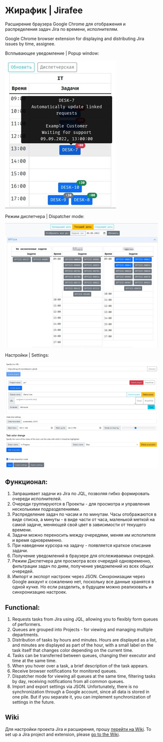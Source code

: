 # Жирафик | Jirafee
Расширение браузера Google Chrome для отображения и распределения задач Jira по времени, исполнителям.

Google Chrome browser extension for displaying and distributing Jira issues by time, assignee.

Всплывающее уведомление | Popup window:

![popup](./docs/popup.jpg)

Режим диспетчера | Dispatcher mode:

![control room](./docs/dispatcher.jpg)

Настройки | Settings:

![settings](./docs/settings.jpg)

## Функционал:
1. Запрашивает задачи из Jira по JQL, позволяя гибко формировать очереди исполнителей.
2. Очереди группируются в Проекты - для просмотра и управления несколькими подразделениями.
3. Распределение задач по часам и по минутам. Часы отображаются в виде списка, а минуты - в виде части от часа, маленькой меткой на самой задаче, меняющей свой цвет в зависимости от текущего времени.
4. Задачи можно переносить между очередями, меняя им исполителя и время одновременно.
5. При наведении курсора на задачу - появляется краткое описание задачи.
6. Получение уведомлений в браузере для отслеживаемых очередей.
7. Режим Диспетчера для просмотра всех очередей одновременно, фильтрации задач по дням, получение уведомлений из всех общих очередей.
8. Импорт и экспорт настроек через JSON. Синхронизации через Google аккаунт к сожалению нет, поскольку все данные хранятся в одной кучке. Но если разделить, в будущем можно реализовать и синхронизацию настроек.

## Functional:
1. Requests tasks from Jira using JQL, allowing you to flexibly form queues of performers.
2. Queues are grouped into Projects - for viewing and managing multiple departments.
3. Distribution of tasks by hours and minutes. Hours are displayed as a list, and minutes are displayed as part of the hour, with a small label on the task itself that changes color depending on the current time.
4. Tasks can be transferred between queues, changing their executor and time at the same time.
5. When you hover over a task, a brief description of the task appears.
6. Receive browser notifications for monitored queues.
7. Dispatcher mode for viewing all queues at the same time, filtering tasks by day, receiving notifications from all common queues.
8. Import and export settings via JSON. Unfortunately, there is no synchronization through a Google account, since all data is stored in one pile. But if you separate it, you can implement synchronization of settings in the future.

## Wiki
Для настройки проекта Jira и расширения, прошу [перейти на Wiki](https://github.com/GrimAnEye/Jiraffe/wiki/).
To set up a Jira project and extension, please [go to the Wiki](https://github.com/GrimAnEye/Jiraffe/wiki/).
